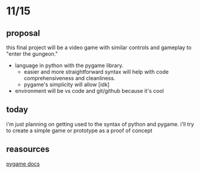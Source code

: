 # 11/15

## proposal
this final project will be a video game with similar controls and gameplay to "enter the gungeon."  

- language in python with the pygame library. 
    - easier and more straightforward syntax will help with code comprehensiveness and cleanliness.
    - pygame's simplicity will allow [idk]
- environment will be vs code and git/github because it's cool

## today
i'm just planning on getting used to the syntax of python and pygame. i'll try to create a simple game or prototype as a proof of concept

## reasources
[pygame docs](https://www.pygame.org/docs/)